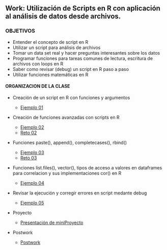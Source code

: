 ## Work: Utilización de Scripts en R con aplicación al análisis de datos desde archivos.

### OBJETIVOS 

- Entender el concepto de script en R
- Utilizar un script para análisis de archivos
- Tomar un data set real y hacer preguntas interesantes sobre los datos
- Programar funciones para tareas comunes de lectura, escritura  de archivos con loops en R
- Saber como revisar (debug) un script en R paso a paso
- Utilizar funciones matemáticas en R 

#### ORGANIZACION DE LA CLASE 

- Creación de un script en R con funciones y argumentos 
	- [Ejemplo 01](Ejemplo-01)

- Creación de funciones avanzadas con scripts en R
	- [Ejemplo 02](Ejemplo-02)
	- [Reto 02](Reto-02)

- Funciones paste(), append(), completecases(), rbind()
	- [Ejemplo 03](Ejemplo-03)
	- [Reto 03](Reto-03)

- Funciones list.files(), vector(), tipos de acceso a valores en dataframes para correlacion y sus implementaciones cor() en R
	- [Ejemplo 04](Ejemplo-04)

- Revisar la ejecución y corregir errores en script medante debug
	- [Ejemplo 05](Ejemplo-05)

- Proyecto
	- [Presentación de miniProyecto](Proyecto)
- Postwork
	- [Postwork](Postwork)
